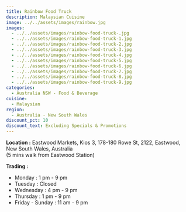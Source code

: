 ```yaml
---
title: Rainbow Food Truck
description: Malaysian Cuisine
image: ../../assets/images/rainbow.jpg
images:
  - ../../assets/images/rainbow-food-truck-.jpg
  - ../../assets/images/rainbow-food-truck-1.jpg
  - ../../assets/images/rainbow-food-truck-2.jpg
  - ../../assets/images/rainbow-food-truck-3.jpg
  - ../../assets/images/rainbow-food-truck-4.jpg
  - ../../assets/images/rainbow-food-truck-5.jpg
  - ../../assets/images/rainbow-food-truck-6.jpg
  - ../../assets/images/rainbow-food-truck-7.jpg
  - ../../assets/images/rainbow-food-truck-8.jpg
  - ../../assets/images/rainbow-food-truck-9.jpg
categories:
  - Australia NSW - Food & Beverage
cuisine:
  - Malaysian
region:
  - Australia - New South Wales
discount_pct: 10
discount_text: Excluding Specials & Promotions
---
```

**Location :** Eastwood Markets, Kios 3, 178-180 Rowe St, 2122, Eastwood, New South Wales, Australia\
(5 mins walk from Eastwood Station)

**Trading :**

* Monday : 1 pm - 9 pm
* Tuesday : Closed
* Wednesday : 4 pm - 9 pm
* Thursday : 1 pm - 9 pm
* Friday - Sunday : 11 am - 9 pm
